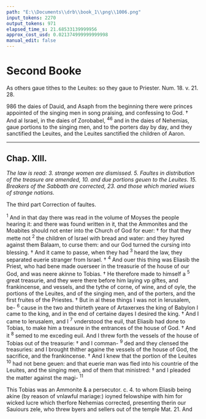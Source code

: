 ```yaml
---
path: "E:\\Documents\\drb\\book_1\\png\\1006.png"
input_tokens: 2270
output_tokens: 971
elapsed_time_s: 21.68533139999956
approx_cost_usd: 0.021374999999999998
manual_edit: false
---
```

# Second Booke

<aside>As others gaue tithes to the Leuites: so they gaue to Priester. Num. 18. v. 21. 28.</aside>

986 the daies of Dauid, and Asaph from the beginning there were princes appointed of the singing men in song praising, and confessing to God. † And al Israel, in the daies of Zorobabel, <sup>46</sup> and in the daies of Nehemias, gaue portions to the singing men, and to the porters day by day, and they sanctified the Leuites, and the Leuites sanctified the children of Aaron.

<hr>

## Chap. XIII.

*The law is read: 3. strange women are dismissed. 5. Faultes in distribution of the treasure are amended, 10. and due portions geuen to the Leuites. 15. Brea­kers of the Sabbath are corrected, 23. and those which maried wiues of strange nations.*

<aside>The third part Correction of faultes.</aside>

<sup>1</sup> And in that day there was read in the volume of Moy­ses the people hearing it: and there was found writ­ten in it, that the Ammonites and the Moabites should not en­ter into the Church of God for euer: † for that they mette not <sup>2</sup> the children of Israel with bread and water: and they hyred against them Balaam, to curse them: and our God turned the cursing into blessing. † And it came to passe, when they had <sup>3</sup> heard the law, they separated euerie stranger from Israel. † <sup>4</sup> And ouer this thing was Eliasib the Priest, who had bene made ouerseer in the treasurie of the house of our God, and was neere akinne to Tobias. † He therefore made to himself a <sup>5</sup> great treasurie, and they were there before him laying vp giftes, and frankincense, and vessels, and the tythe of corne, of wine, and of oyle, the portions of the Leuites, and of the singing men, and of the porters, and the first fruites of the Priestes. † But in al these things I was not in Ierusalem, be- <sup>6</sup> cause in the two and thirteth yeare of Artaxerxes the king of Babylon I came to the king, and in the end of certaine dayes I desired the king. † And I came to Ierusalem, and I <sup>7</sup> vnderstood the euil, that Eliasib had done to Tobias, to make him a treasure in the entrances of the house of God. † And it <sup>8</sup> semed to me exceding euil. And I threw forth the vessels of the house of Tobias out of the treasurie: † and I comman- <sup>9</sup> ded and they clensed the treasuries: and I brought thither againe the vessels of the house of God, the sacrifice, and the frankincense. † And I knew that the portion of the Leuites <sup>10</sup> had not bene geuen: and that euerie man was fled into his countrie of the Leuites, and the singing men, and of them that ministred: † and I pleaded the matter against the magi- <sup>11</sup>

[^1]: Deut. 23.

[^2]: Num. 22.

<aside>This Tobias was an Ammo­nite & a per­secutor. c. 4. to whom Eliasib being akine (by reason of vnlawful ma­riage:) ioyned felowshipe with him for wicked lucre which ther­fore Nehe­mias corre­cted, presen­ting therin our Sauiours zele, who threw byers and sellers out of the temple Mat. 21. And</aside>